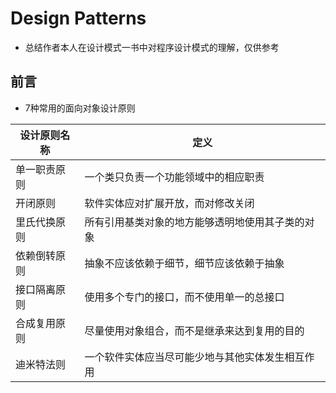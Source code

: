 # Design Patterns

- 总结作者本人在设计模式一书中对程序设计模式的理解，仅供参考

## 前言

- 7种常用的面向对象设计原则

| 设计原则名称 | 定义 |
|---|---|
|单一职责原则|一个类只负责一个功能领域中的相应职责|
|开闭原则|软件实体应对扩展开放，而对修改关闭|
|里氏代换原则|所有引用基类对象的地方能够透明地使用其子类的对象|
|依赖倒转原则|抽象不应该依赖于细节，细节应该依赖于抽象|
|接口隔离原则|使用多个专门的接口，而不使用单一的总接口|
|合成复用原则|尽量使用对象组合，而不是继承来达到复用的目的|
|迪米特法则|一个软件实体应当尽可能少地与其他实体发生相互作用|
